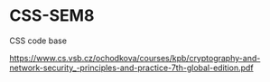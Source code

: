 # CSS-SEM8
CSS code base 

https://www.cs.vsb.cz/ochodkova/courses/kpb/cryptography-and-network-security_-principles-and-practice-7th-global-edition.pdf
